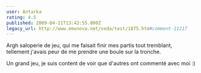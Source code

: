 ```yaml
---
user: Antarka
rating: 4.5
published: 2009-04-11T13:42:55.000Z
legacy_url: http://www.emunova.net/veda/test/1875.htm#comment-11217
---
```

Argh saloperie de jeu, qui me faisait finir mes partis tout tremblant, tellement j'avais peur de me prendre une boule sur la tronche.

Un grand jeu, je suis content de voir que d'autres ont commenté avec moi :)